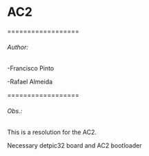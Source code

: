 # AC2
==================
###### Author: 
</p>-Francisco Pinto </p>
</p>-Rafael Almeida  </p>


==================
###### Obs.: 
 </p>This is a resolution for the AC2.</p> 
 </p>Necessary detpic32 board and AC2 bootloader </p>
